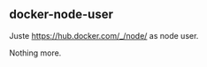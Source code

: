 docker-node-user
----------------

Juste https://hub.docker.com/_/node/ as node user.

Nothing more.